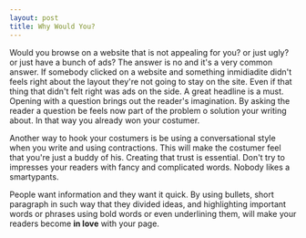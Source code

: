 ```yaml
---
layout: post
title: Why Would You?
---
```


Would you browse on a website that is not appealing for you? or just ugly? or just have a bunch of ads? The answer is no and it's a very common answer. 
If somebody clicked on a website and something inmidiadite didn't feels right about the layout they're not going to stay on the site.
Even if that thing that didn't felt right was ads on the side. A great headline is a must. Opening with a question brings out the reader's imagination. 
By asking the reader a question be feels now part of the problem o solution your writing about. In that way you already won your costumer.

Another way to hook your costumers is be using a conversational style when you write and using contractions. 
This will make the costumer feel that you're just a buddy of his. Creating that trust is essential. Don't try to impresses your readers with fancy and complicated words. 
Nobody likes a smartypants. 

People want information and they want it quick. By using bullets, short paragraph in such way that they divided ideas, and highlighting important words or phrases using bold words or even underlining them, will make your readers become **in love** with your page. 
